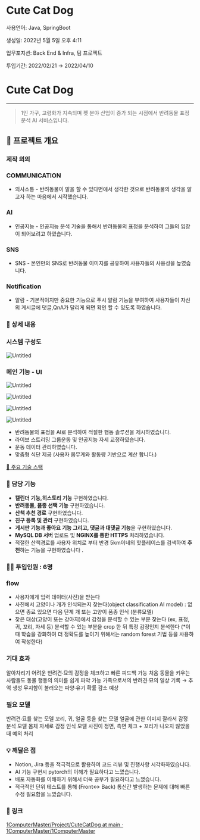 # Cute Cat Dog

사용언어: Java, SpringBoot

생성일: 2022년 5월 5일 오후 4:11

업무포지션: Back End & Infra, 팀 프로젝트

투입기간: 2022/02/21 → 2022/04/10

# Cute Cat Dog

---

> 1인 가구, 고령화가 지속되며 펫 분야 산업이 증가 되는 시점에서 반려동물 표정 분석 AI 서비스입니다.
> 

## 📝 프로젝트 개요

### **제작 의의**

### **COMMUNICATION**

- 의사소통 - 반려동물이 말을 할 수 있다면에서 생각한 것으로 반려동물의 생각을 알고자 하는 마음에서 시작했습니다.

### AI

- 인공지능 - 인공지능 분석 기술을 통해서 반려동물의 표정을 분석하여 그들의 입장이 되어보려고 하였습니다.

### SNS

- SNS - 본인만의 SNS로 반려동물 이미지를 공유하여 사용자들의 사용성을 높였습니다.

### Notification

- 알람 - 기본적이지만 중요한 기능으로 푸시 알람 기능을 부여하여 사용자들이 자신의 게시글에 댓글,QnA가 달리게 되면 확인 할 수 있도록 하였습니다.

### 

### 📖 상세 내용

### 시스템 구성도

![Untitled](Cute%20Cat%20Dog%20f945b412dd88434ab713c795f7619a82/Untitled.png)

### 메인 기능 - UI

![Untitled](Cute%20Cat%20Dog%20f945b412dd88434ab713c795f7619a82/Untitled%201.png)

![Untitled](Cute%20Cat%20Dog%20f945b412dd88434ab713c795f7619a82/Untitled%202.png)

![Untitled](Cute%20Cat%20Dog%20f945b412dd88434ab713c795f7619a82/Untitled%203.png)

![Untitled](Cute%20Cat%20Dog%20f945b412dd88434ab713c795f7619a82/Untitled%204.png)

- 반려동물의 표정을 AI로 분석하여 적절한 행동 솔루션을 제시하였습니다.
- 라이브 스트리밍 그룹운동 및 인공지능 자세 교정하였습니다.
- 운동 데이터 관리하였습니다.
- 맞춤형 식단 제공 (사용자 몸무게와 활동량 기반으로 계산 합니다.)

[💼 주요 기술 스택](https://www.notion.so/818691bf8d454134af4c9bbb71bd5512)

### 📱 담당 기능

- **캘린더 기능,히스토리 기능** 구현하였습니다.
- **반려동물, 품종 선택 기능** 구현하였습니다.
- **산책 추천 경로**  구현하였습니다.
- **친구 등록 및 관리** 구현하였습니다.
- **게시판 기능과 좋아요 기능 그리고, 댓글과 대댓글 기능**을 구현하였습니다.
- **MySQL DB 서버** 업로드 및 **NGINX를 통한 HTTPS** 처리하였습니다.
- 적절한 산책경로를 사용자 위치로 부터 반경 5km이네의 핫플레이스를 검색하여 **추천**하는 기능을 구현하였습니다 .

### 👨‍💻 **투입인원** : 6명

### flow
- 사용자에게 입력 데이터(사진)을 받는다
- 사진에서 고양이나 개가 인식되는지 찾는다(object classification AI model) : 없으면 종료 있으면 다음 단계
개 또는 고양이 품종 인식 (분류모델)
-  찾은 대상(고양이 또는 강아지)에서 감정을 분석할 수 있는 부분 찾는다 (ex, 표정, 귀, 꼬리, 자세 등)
분석할 수 있는 부분을 crop 한 뒤 특정 감정인지 분석한다 (*이때 학습을 강화하여 더 정확도를 높이기 위해서는 random forest 기법 등을 사용하여 작성한다)


### 기대 효과
알아차리기 어려운 반려견∙묘의 감정을 체크하고 빠른 피드백 가능
처음 동물을 키우는 사람들도 동물 행동의 의미를 쉽게 파악 가능
가족으로서의 반려견∙묘의 일상 기록 → 추억 생성
무지함이 불러오는 파양∙유기 확률 감소 예상


### 필요 모델
반려견∙묘를 찾는 모델
꼬리, 귀, 얼굴 등을 찾는 모델
얼굴에 관한 이미지 잘라서 감정 분석 모델
몸체 자세로 감정 인식 모델
사진이 정면, 측면 체크 + 꼬리가 나오지 않았을 때 예외 처리

### 💡 깨달은 점

- Notion, Jira 등을 적극적으로 활용하여 코드 리뷰 및 진행사항 시각화하였습니다.
- AI 기능 구현시 pytorch의 이해가 필요하다고 느꼈습니다.
- 배포 자동화를 이해하기 위해서 더욱 공부가 필요하다고 느꼈습니다.
- 적극적인 단위 테스트를 통해 (Front↔ Back) 통신간 발생하는 문제에 대해 빠른 수정 필요함을 느꼈습니다.

### 🔗 링크

[1ComputerMaster/Project/CuteCatDog at main · 1ComputerMaster/1ComputerMaster](https://github.com/1ComputerMaster/1ComputerMaster/tree/main/Project/CuteCatDog)


